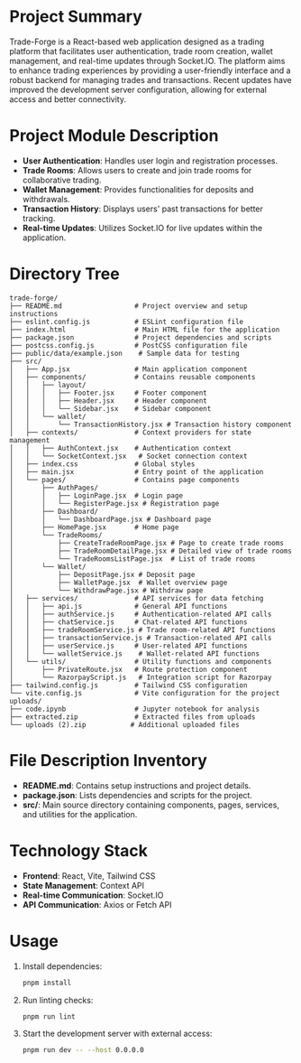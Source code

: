 # Project Summary
Trade-Forge is a React-based web application designed as a trading platform that facilitates user authentication, trade room creation, wallet management, and real-time updates through Socket.IO. The platform aims to enhance trading experiences by providing a user-friendly interface and a robust backend for managing trades and transactions. Recent updates have improved the development server configuration, allowing for external access and better connectivity.

# Project Module Description
- **User Authentication**: Handles user login and registration processes.
- **Trade Rooms**: Allows users to create and join trade rooms for collaborative trading.
- **Wallet Management**: Provides functionalities for deposits and withdrawals.
- **Transaction History**: Displays users' past transactions for better tracking.
- **Real-time Updates**: Utilizes Socket.IO for live updates within the application.

# Directory Tree
```
trade-forge/
├── README.md                  # Project overview and setup instructions
├── eslint.config.js           # ESLint configuration file
├── index.html                 # Main HTML file for the application
├── package.json               # Project dependencies and scripts
├── postcss.config.js          # PostCSS configuration file
├── public/data/example.json    # Sample data for testing
├── src/
│   ├── App.jsx                # Main application component
│   ├── components/            # Contains reusable components
│   │   ├── layout/
│   │   │   ├── Footer.jsx     # Footer component
│   │   │   ├── Header.jsx     # Header component
│   │   │   └── Sidebar.jsx    # Sidebar component
│   │   └── wallet/
│   │       └── TransactionHistory.jsx # Transaction history component
│   ├── contexts/              # Context providers for state management
│   │   ├── AuthContext.jsx    # Authentication context
│   │   └── SocketContext.jsx   # Socket connection context
│   ├── index.css              # Global styles
│   ├── main.jsx               # Entry point of the application
│   └── pages/                 # Contains page components
│       ├── AuthPages/
│       │   ├── LoginPage.jsx  # Login page
│       │   └── RegisterPage.jsx # Registration page
│       ├── Dashboard/
│       │   └── DashboardPage.jsx # Dashboard page
│       ├── HomePage.jsx       # Home page
│       └── TradeRooms/
│           ├── CreateTradeRoomPage.jsx # Page to create trade rooms
│           ├── TradeRoomDetailPage.jsx # Detailed view of trade rooms
│           └── TradeRoomsListPage.jsx  # List of trade rooms
│       └── Wallet/
│           ├── DepositPage.jsx # Deposit page
│           ├── WalletPage.jsx  # Wallet overview page
│           └── WithdrawPage.jsx # Withdraw page
│   ├── services/              # API services for data fetching
│   │   ├── api.js             # General API functions
│   │   ├── authService.js     # Authentication-related API calls
│   │   ├── chatService.js     # Chat-related API functions
│   │   ├── tradeRoomService.js # Trade room-related API functions
│   │   ├── transactionService.js # Transaction-related API calls
│   │   ├── userService.js     # User-related API functions
│   │   └── walletService.js    # Wallet-related API functions
│   └── utils/                 # Utility functions and components
│       ├── PrivateRoute.jsx   # Route protection component
│       └── RazorpayScript.js   # Integration script for Razorpay
├── tailwind.config.js         # Tailwind CSS configuration
└── vite.config.js             # Vite configuration for the project
uploads/
├── code.ipynb                 # Jupyter notebook for analysis
├── extracted.zip              # Extracted files from uploads
└── uploads (2).zip           # Additional uploaded files
```

# File Description Inventory
- **README.md**: Contains setup instructions and project details.
- **package.json**: Lists dependencies and scripts for the project.
- **src/**: Main source directory containing components, pages, services, and utilities for the application.

# Technology Stack
- **Frontend**: React, Vite, Tailwind CSS
- **State Management**: Context API
- **Real-time Communication**: Socket.IO
- **API Communication**: Axios or Fetch API

# Usage
1. Install dependencies:
   ```bash
   pnpm install
   ```
2. Run linting checks:
   ```bash
   pnpm run lint
   ```
3. Start the development server with external access:
   ```bash
   pnpm run dev -- --host 0.0.0.0
   ```
